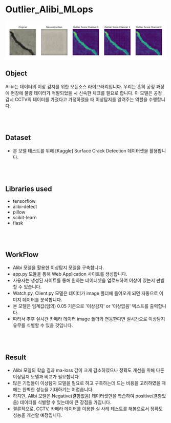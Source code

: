 # Outlier_Alibi_MLops

<img src= "outlier_scratch_result.png">

## Object

Alibi는 데이터의 이상 감지를 위한 오픈소스 라이브러리입니다.
우리는 흔히 공정 과정에 현장에 불량 데이터가 적발되었을 시 신속한 체크를 필요로 합니다.
이 모델은 공정 감시 CCTV의 데이터를 가졌다고 가정하였을 때 이상탐지를 알려주는 역할을 수행합니다.

<br /><br /> 
## Dataset

- 본 모델 테스트를 위해 [Kaggle] Surface Crack Detection 데이터셋을 활용합니다.

<br /><br /> 
## Libraries used

- tensorflow
- alibi-detect
- pillow
- scikit-learn
- flask

<br /><br /> 
## WorkFlow

- Alibi 모델을 활용한 이상탐지 모델을 구축합니다.
- app.py 모듈을 통해 Web Application 사이트를 생성합니다.
- 사용자는 생성된 사이트를 통해 원하는 데이터셋을 업로드하여 이상이 있는지 판별할 수 있습니다.
- Watch.py, Client.py 모델은 데이터가 image 폴더에 들어오게 되면 자동으로 이미지 데이터를 분석합니다.
- 본 모델은 임계값(임의) 0.05 기준으로 '이상감지' or '이상없음' 텍스트를 출력합니다.
- 따라서 추후 실시간 카메라 데이터 image 폴더와 연동한다면 실시간으로 이상탐지 유무를 식별할 수 있을 것입니다.  

<br /><br /> 
## Result

- Alibi 모델의 학습 결과 ma-loss 값이 크게 감소하였으나 정확도 개선을 위해 다른 이상탐지 모델과 비교가 필요합니다.
- 많은 기업들이 이상탐지 모델을 필요로 하고 구축하는데 드는 비용을 고려하였을 때에는 완벽한 성능을 기대하기는 어렵습니다.
- 하지만, Alibi 모델은 Negative(결함없음) 데이터셋만을 학습하여 positive(결함있음) 데이터를 식별할 수 있는데에 큰 장점을 가집니다.
- 결론적으로, CCTV, 카메라 데이터를 이용한 실 사례 테스트를 해봄으로서 정확도 성능을 개선할 예정입니다.
  
